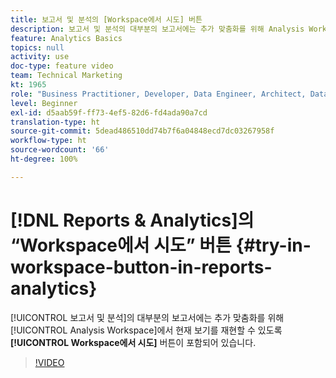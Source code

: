 ```yaml
---
title: 보고서 및 분석의 [Workspace에서 시도] 버튼
description: 보고서 및 분석의 대부분의 보고서에는 추가 맞춤화를 위해 Analysis Workspace에서 현재 보기를 재현할 수 있도록 [Workspace에서 시도] 버튼이 포함되어 있습니다.
feature: Analytics Basics
topics: null
activity: use
doc-type: feature video
team: Technical Marketing
kt: 1965
role: "Business Practitioner, Developer, Data Engineer, Architect, Data Architect, Administrator, Leader"
level: Beginner
exl-id: d5aab59f-ff73-4ef5-82d6-fd4ada90a7cd
translation-type: ht
source-git-commit: 5dead486510dd74b7f6a04848ecd7dc03267958f
workflow-type: ht
source-wordcount: '66'
ht-degree: 100%

---
```


# [!DNL Reports & Analytics]의 “Workspace에서 시도” 버튼 {#try-in-workspace-button-in-reports-analytics}

[!UICONTROL 보고서 및 분석]의 대부분의 보고서에는 추가 맞춤화를 위해 [!UICONTROL Analysis Workspace]에서 현재 보기를 재현할 수 있도록 **[!UICONTROL Workspace에서 시도]** 버튼이 포함되어 있습니다.

>[!VIDEO](https://video.tv.adobe.com/v/23959/?quality=12)
